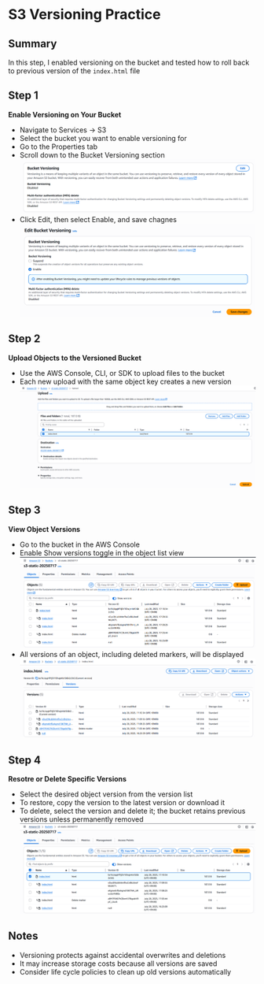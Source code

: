 # S3 Versioning Practice

## Summary
In this step, I enabled versioning on the bucket and tested how to roll back to previous version of the `index.html` file  

## Step 1
**Enable Versioning on Your Bucket**
- Navigate to Services → S3  
- Select the bucket you want to enable versioning for  
- Go to the Properties tab  
- Scroll down to the Bucket Versioning section  
![Bucket_versioning_step1](https://raw.githubusercontent.com/test-cyr/infra-portfolio/main/images/bucket_versioning_step1.PNG)  
- Click Edit, then select Enable, and save chagnes  
![Bucket_versioning_step1_1](https://raw.githubusercontent.com/test-cyr/infra-portfolio/main/images/bucket_versioning_step1_1.PNG)

## Step 2
**Upload Objects to the Versioned Bucket**
- Use the AWS Console, CLI, or SDK to upload files to the bucket
- Each new upload with the same object key creates a new version
![Bucket_versioning_step2](https://raw.githubusercontent.com/test-cyr/infra-portfolio/main/images/bucket_versioning_step2.PNG) 

## Step 3
**View Object Versions**
- Go to the bucket in the AWS Console  
- Enable Show versions toggle in the object list view
![Bucket_versioning_step3](https://raw.githubusercontent.com/test-cyr/infra-portfolio/main/images/bucket_versioning_step3.PNG)  
- All versions of an object, including deleted markers, will be displayed
![Bucket_versioning_step3_1](https://raw.githubusercontent.com/test-cyr/infra-portfolio/main/images/bucket_versioning_step3_1.PNG) 

## Step 4
**Resotre or Delete Specific Versions**
- Select the desired object version from the version list  
- To restore, copy the version to the latest version or download it  
- To delete, select the version and delete it; the bucket retains previous versions unless permanently removed  
![Bucket_versioning_step4](https://raw.githubusercontent.com/test-cyr/infra-portfolio/main/images/bucket_versioning_step4.PNG)  

## Notes
- Versioning protects against accidental overwrites and deletions
- It may increase storage costs because all versions are saved
- Consider life cycle policies to clean up old versions automatically
